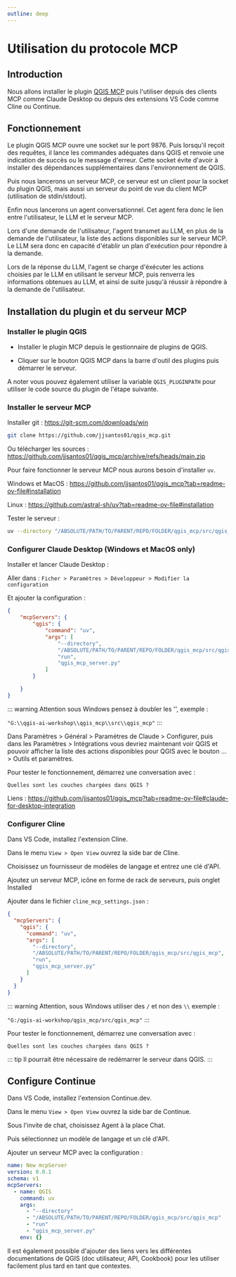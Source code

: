```yaml
---
outline: deep
---
```


# Utilisation du protocole MCP

## Introduction

Nous allons installer le plugin [QGIS MCP](https://github.com/jjsantos01/qgis_mcp) puis l'utiliser depuis des clients MCP comme Claude Desktop ou depuis des extensions VS Code comme Cline ou Continue.

## Fonctionnement

Le plugin QGIS MCP ouvre une socket sur le port 9876. Puis lorsqu'il reçoit des requêtes, il lance les commandes adéquates dans QGIS et renvoie une indication de succès ou le message d'erreur. Cette socket évite d'avoir à installer des dépendances supplémentaires dans l'environnement de QGIS.

Puis nous lancerons un serveur MCP, ce serveur est un client pour la socket du plugin QGIS, mais aussi un serveur du point de vue du client MCP (utilisation de stdin/stdout).

Enfin nous lancerons un agent conversationnel. Cet agent fera donc le lien entre l'utilisateur, le LLM et le serveur MCP.

Lors d'une demande de l'utilisateur, l'agent transmet au LLM, en plus de la demande de l'utilisateur, la liste des actions disponibles sur le serveur MCP. Le LLM sera donc en capacité d'établir un plan d'exécution pour répondre à la demande.

Lors de la réponse du LLM, l'agent se charge d'éxécuter les actions choisies par le LLM en utilisant le serveur MCP, puis renverra les informations obtenues au LLM, et ainsi de suite jusqu'à réussir à répondre à la demande de l'utilisateur.

## Installation du plugin et du serveur MCP

### Installer le plugin QGIS

- Installer le plugin MCP depuis le gestionnaire de plugins de QGIS.

- Cliquer sur le bouton QGIS MCP dans la barre d'outil des plugins puis démarrer le serveur.

A noter vous pouvez également utiliser la variable `QGIS_PLUGINPATH` pour utiliser le code source du plugin de l'étape suivante.

### Installer le serveur MCP

Installer git : https://git-scm.com/downloads/win

```bash
git clone https://github.com/jjsantos01/qgis_mcp.git
```

Ou télécharger les sources : https://github.com/jjsantos01/qgis_mcp/archive/refs/heads/main.zip

Pour faire fonctionner le serveur MCP nous aurons besoin d'installer `uv`.

Windows et MacOS : https://github.com/jjsantos01/qgis_mcp?tab=readme-ov-file#installation

Linux : https://github.com/astral-sh/uv?tab=readme-ov-file#installation

Tester le serveur :

```bash
uv --directory "/ABSOLUTE/PATH/TO/PARENT/REPO/FOLDER/qgis_mcp/src/qgis_mcp" run qgis_mcp_server.py
```

<!--
uv --directory "qgis_mcp/src/qgis_mcp" run qgis_mcp_server.py
-->

### Configurer Claude Desktop (Windows et MacOS only)

Installer et lancer Claude Desktop :

Aller dans : `Ficher > Paramètres > Développeur > Modifier la configuration`

Et ajouter la configuration :

<!--
`%UserProfile%\AppData\Roaming\Claude\claude_desktop_config.json`
-->

```json
{
	"mcpServers": {
        "qgis": {
            "command": "uv",
            "args": [
                "--directory",
                "/ABSOLUTE/PATH/TO/PARENT/REPO/FOLDER/qgis_mcp/src/qgis_mcp",
                "run",
                "qgis_mcp_server.py"
            ]
        }

    }
}
```

::: warning
Attention sous Windows pensez à doubler les '\', exemple :

`"G:\\qgis-ai-workshop\\qgis_mcp\\src\\qgis_mcp"`
:::

Dans Paramètres > Général > Paramètres de Claude > Configurer, puis dans les Paramètres > Intégrations vous devriez maintenant voir QGIS et pouvoir afficher la liste des actions disponibles pour QGIS avec le bouton ... > Outils et paramètres.

Pour tester le fonctionnement, démarrez une conversation avec :

```text
Quelles sont les couches chargées dans QGIS ?
```

Liens : https://github.com/jjsantos01/qgis_mcp?tab=readme-ov-file#claude-for-desktop-integration


### Configurer Cline

Dans VS Code, installez l'extension Cline.

Dans le menu `View > Open View` ouvrez la side bar de Cline.

Choisissez un fournisseur de modèles de langage et entrez une clé d'API.

Ajoutez un serveur MCP, icône en forme de rack de serveurs, puis onglet Installed

Ajouter dans le fichier `cline_mcp_settings.json` :

<!--
Windows : C:\Users\Arnaud\AppData\Roaming\Code\User\globalStorage\saoudrizwan.claude-dev\settings\cline_mcp_settings.json

Linux : /home/amorvan/.config/Code/User/globalStorage/saoudrizwan.claude-dev/settings/cline_mcp_settings.json
-->

```json
{
  "mcpServers": {
    "qgis": {
      "command": "uv",
      "args": [
        "--directory",
        "/ABSOLUTE/PATH/TO/PARENT/REPO/FOLDER/qgis_mcp/src/qgis_mcp",
        "run",
        "qgis_mcp_server.py"
      ]
    }
  }
}
```

::: warning
Attention, sous Windows utiliser des `/` et non des `\\` exemple :

`"G:/qgis-ai-workshop/qgis_mcp/src/qgis_mcp"`
:::

Pour tester le fonctionnement, démarrez une conversation avec :

```text
Quelles sont les couches chargées dans QGIS ?
```

::: tip
Il pourrait être nécessaire de redémarrer le serveur dans QGIS.
:::


## Configure Continue

Dans VS Code, installez l'extension Continue.dev.

Dans le menu `View > Open View` ouvrez la side bar de Continue.

Sous l'invite de chat, choisissez Agent à la place Chat.

Puis sélectionnez un modèle de langage et un clé d'API.

Ajouter un serveur MCP avec la configuration :

```yaml
name: New mcpServer
version: 0.0.1
schema: v1
mcpServers:
  - name: QGIS
    command: uv
    args:
      - "--directory"
      - "/ABSOLUTE/PATH/TO/PARENT/REPO/FOLDER/qgis_mcp/src/qgis_mcp"
      - "run"
      - "qgis_mcp_server.py"
    env: {}
```

Il est également possible d'ajouter des liens vers les différentes documentations de QGIS (doc utilisateur, API, Cookbook) pour les utiliser facilement plus tard en tant que contextes.
